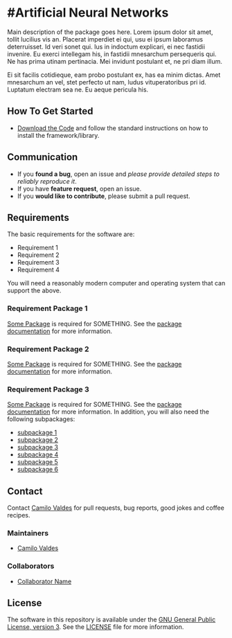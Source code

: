 #Artificial Neural Networks
============

Main description of the package goes here. Lorem ipsum dolor sit amet, tollit lucilius vis an. Placerat imperdiet ei qui, usu ei ipsum laboramus deterruisset. Id veri sonet qui. Ius in indoctum explicari, ei nec fastidii invenire. Eu exerci intellegam his, in fastidii mnesarchum persequeris qui. Ne has prima utinam pertinacia. Mei invidunt postulant et, ne pri diam illum.

Ei sit facilis cotidieque, eam probo postulant ex, has ea minim dictas. Amet mnesarchum an vel, stet perfecto ut nam, ludus vituperatoribus pri id. Luptatum electram sea ne. Eu aeque pericula his.


## How To Get Started

- [Download the Code](https://github.com/camilo-v/) and follow the standard instructions on how to install the framework/library.

## Communication

- If you **found a bug**, open an issue and _please provide detailed steps to reliably reproduce it_.
- If you have **feature request**, open an issue.
- If you **would like to contribute**, please submit a pull request.

## Requirements

The basic requirements for the software are:

- Requirement 1
- Requirement 2
- Requirement 3
- Requirement 4

You will need a reasonably modern computer and operating system that can support the above.

### Requirement Package 1

[Some Package](http://somePackageURLgoesHere) is required for SOMETHING.  See the [package documentation](http://packageDocsURLgoesHere) for more information.

### Requirement Package 2

[Some Package](http://somePackageURLgoesHere) is required for SOMETHING.  See the [package documentation](http://packageDocsURLgoesHere) for more information.

### Requirement Package 3

[Some Package](http://somePackageURLgoesHere) is required for SOMETHING.  See the [package documentation](http://packageDocsURLgoesHere) for more information.  In addition, you will also need the following subpackages:

- [subpackage 1](http://someURLGoes.here/)
- [subpackage 2](http://someURLGoes.here/)
- [subpackage 3](http://someURLGoes.here/)
- [subpackage 4](http://someURLGoes.here/)
- [subpackage 5](http://someURLGoes.here/)
- [subpackage 6](http://someURLGoes.here/)



## Contact

Contact [Camilo Valdes](mailto:camilo@castflyer.com) for pull requests, bug reports, good jokes and coffee recipes.

### Maintainers

- [Camilo Valdes](mailto:camilo@castflyer.com)


### Collaborators

- [Collaborator Name](mailto:collab_name3@collabEmail)


## License

The software in this repository is available under the [GNU General Public License, version 3](https://github.com/camilo-v/Neural-Networks/blob/master/LICENSE).  See the [LICENSE](https://github.com/camilo-v/Neural-Networks/blob/master/LICENSE) file for more information.
